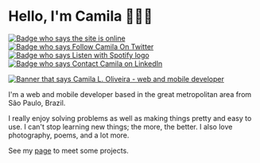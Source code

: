 # Hello, I'm Camila 👩🏻‍🦰

[![Badge who says the site is online][Shield]][Site]
[![Badge who says Follow Camila On Twitter][Shield Twitter]][Twitter]
[![Badge who says Listen with Spotify logo][Shield Spotify]][Spotify]
[![Badge who says Contact Camila on LinkedIn][Shield LinkedIn]][LinkedIn]

[![Banner that says Camila L. Oliveira - web and mobile developer][Banner_Camila]][Site]


I'm a web and mobile developer based in the great metropolitan area from São Paulo, Brazil.

I really enjoy solving problems as well as making things pretty and easy to use. I can't stop learning new things; the more, the better. I also love photography, poems, and a lot more.

See my [page][Site] to meet some projects.

[Shield]: https://img.shields.io/badge/The%20Site-Is%20Online-pink?style=for-the-badge&logo=c&logoColor=pink

[Shield Twitter]: https://img.shields.io/badge/Follow%20Camila-On%20Twitter-blue?style=for-the-badge&logo=twitter&logoColor=blue

[Shield LinkedIn]: https://img.shields.io/badge/Contact%20Camila-On%20LinkedIn-white?style=for-the-badge&logo=linkedin&logoColor=white

[Shield Spotify]: https://img.shields.io/badge/Listen%20Cafe-On%20Spotify-green?style=for-the-badge&logo=spotify&logoColor=green

[Banner_Camila]: https://raw.githubusercontent.com/clcmo/clcmo/main/docs/images/banner_Camila.png

[Site]: https://dev.camilaloliveira.com.br/
[Twitter]: https://twitter.com/intent/follow?original_referer=https%3A%2F%2Fgithub.com%2Fclcmo&screen_name=millaloliveira
[LinkedIn]: https://www.linkedin.com/in/clcmdeoliveira/
[Spotify]: https://open.spotify.com/show/4qDtIQJELZbY3HxHkQ797l?si=bhZPh247RlCryBsqWfBpow
